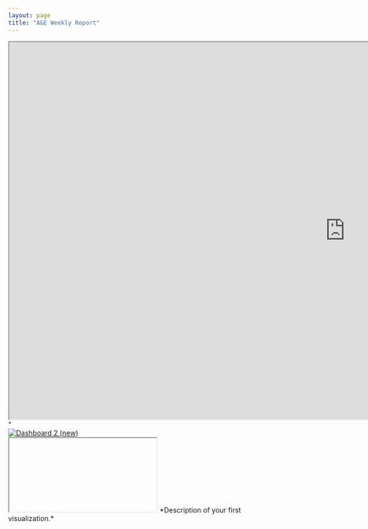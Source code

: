 ```yaml
---
layout: page
title: "A&E Weekly Report"
---
```

<iframe src="https://public.tableau.com/views/HCAHPSPatientSurveySatisfactionScores/HCAHPSSurveyDashboard?:showVizHome=no&embed=true" width="1366" height="768"></iframe>"


<div class='tableauPlaceholder' id='viz1738212864421' style='position: relative'><noscript><a href='#'><img alt='Dashboard 2 (new) ' src='https:&#47;&#47;public.tableau.com&#47;static&#47;images&#47;Ac&#47;AccidentandEmergency6&#47;Dashboard2new&#47;1_rss.png' style='border: none' /></a></noscript><object class='tableauViz'  style='display:none;'><param name='host_url' value='https%3A%2F%2Fpublic.tableau.com%2F' /> <param name='embed_code_version' value='3' /> <param name='site_root' value='' /><param name='name' value='AccidentandEmergency6&#47;Dashboard2new' /><param name='tabs' value='no' /><param name='toolbar' value='yes' /><param name='static_image' value='https:&#47;&#47;public.tableau.com&#47;static&#47;images&#47;Ac&#47;AccidentandEmergency6&#47;Dashboard2new&#47;1.png' /> <param name='animate_transition' value='yes' /><param name='display_static_image' value='yes' /><param name='display_spinner' value='yes' /><param name='display_overlay' value='yes' /><param name='display_count' value='yes' /><param name='language' value='en-GB' /></object></div>

<iframe type='text/javascript'>                    var divElement = document.getElementById('viz1738212864421');                    var vizElement = divElement.getElementsByTagName('object')[0];                    if ( divElement.offsetWidth > 800 ) { vizElement.style.width='1366px';vizElement.style.height='795px';} else if ( divElement.offsetWidth > 500 ) { vizElement.style.width='1366px';vizElement.style.height='795px';} else { vizElement.style.width='100%';vizElement.style.height='1977px';}                     var scriptElement = document.createElement('script');                    scriptElement.src = 'https://public.tableau.com/javascripts/api/viz_v1.js';                    vizElement.parentNode.insertBefore(scriptElement, vizElement);                </iframe>
*Description of your first visualization.*